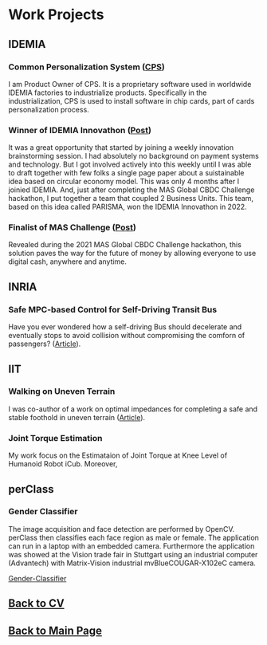 # Work Projects

## IDEMIA

### Common Personalization System ([CPS](https://www.idemia.com/card-personalization-services))

I am Product Owner of CPS. It is a proprietary software used in worldwide IDEMIA factories to industrialize products. Specifically in the industrialization, CPS is used to install software in chip cards, part of cards personalization process.


### Winner of IDEMIA Innovathon ([Post](https://www.linkedin.com/posts/matteociocca_sustainability-innovation-daring-activity-6909524647956914176-79p2?utm_source=share&utm_medium=member_desktop&rcm=ACoAABN7odwBCTSkSQQbgUbxRNshm2Aiwhhjvqs))

It was a great opportunity that started by joining a weekly innovation brainstorming session. I had absolutely no background on payment systems and technology. But I got involved actively into this weekly until I was able to draft together with few folks a single page paper about a suistainable idea based on circular economy model. This was only 4 months after I joinied IDEMIA. And, just after completing the MAS Global CBDC Challenge hackathon, I put together a team that coupled 2 Business Units. This team, based on this idea called PARISMA, won the IDEMIA Innovathon in 2022. 

### Finalist of MAS Challenge ([Post](https://www.linkedin.com/feed/update/urn:li:activity:6863963277739732992/?updateEntityUrn=urn%3Ali%3Afs_feedUpdate%3A%28V2%2Curn%3Ali%3Aactivity%3A6863963277739732992%29))

Revealed during the 2021 MAS Global CBDC Challenge hackathon, this solution paves the way for the future of money by allowing everyone to use digital cash, anywhere and anytime.


## INRIA

### Safe MPC-based Control for Self-Driving Transit Bus

Have you ever wondered how a self-driving Bus should decelerate and eventually stops to avoid collision without compromising the comforn of passengers? ([Article](https://inria.hal.science/hal-03193874/document)).


## IIT

### Walking on Uneven Terrain

I was co-author of a work on optimal impedances for completing a safe and stable foothold in uneven terrain ([Article](https://ieeexplore.ieee.org/abstract/document/7803270)).

### Joint Torque Estimation

My work focus on the Estimataion of Joint Torque at Knee Level of Humanoid Robot iCub. Moreover, 

## perClass

### Gender Classifier

The image acquisition and face detection are performed by OpenCV. perClass then classifies each face region as male or female. The application can run in a laptop with an embedded camera. Furthermore the application was showed at the Vision trade fair in Stuttgart using an industrial computer (Advantech) with Matrix-Vision industrial mvBlueCOUGAR-X102eC camera.

[Gender-Classifier](https://www.youtube.com/watch?v=nifuKmc8FPQ)

## [Back to CV](https://teoka.github.io/career/CV.html)
## [Back to Main Page](https://teoka.github.io)
